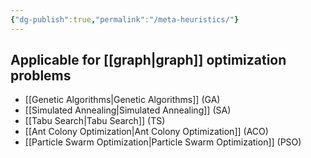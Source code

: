 ```yaml
---
{"dg-publish":true,"permalink":"/meta-heuristics/"}
---
```



## Applicable for [[graph\|graph]] optimization problems

- [[Genetic Algorithms\|Genetic Algorithms]] (GA)
- [[Simulated Annealing\|Simulated Annealing]] (SA)
- [[Tabu Search\|Tabu Search]] (TS)
- [[Ant Colony Optimization\|Ant Colony Optimization]] (ACO)
- [[Particle Swarm Optimization\|Particle Swarm Optimization]] (PSO)